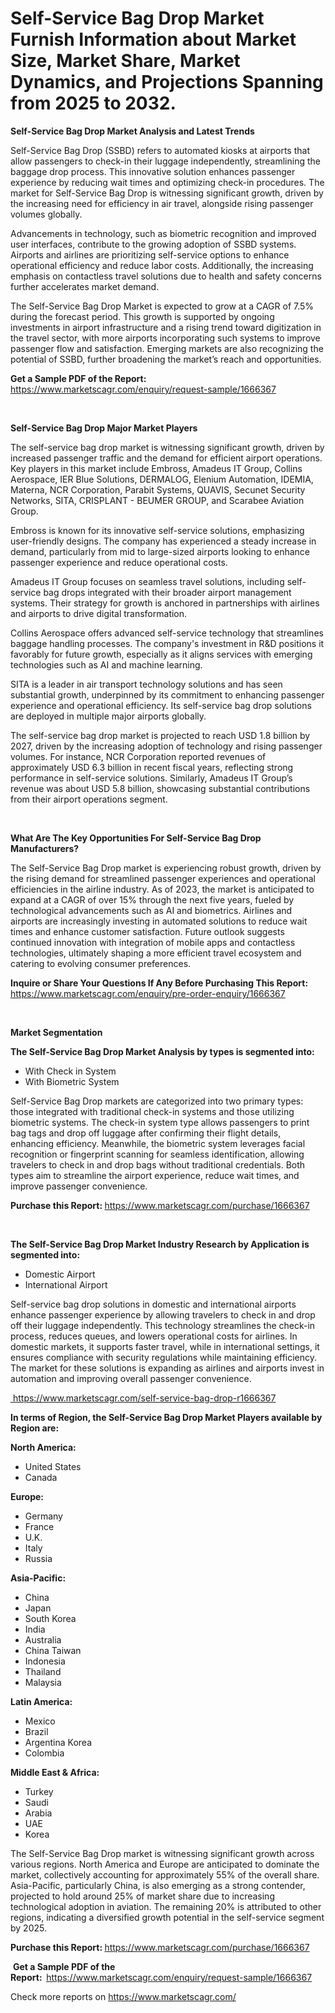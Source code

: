 <p><h1>Self-Service Bag Drop Market Furnish Information about Market Size, Market Share, Market Dynamics, and Projections Spanning from 2025 to 2032.</h1></p><p><strong>Self-Service Bag Drop Market Analysis and Latest Trends</strong></p>
<p><p>Self-Service Bag Drop (SSBD) refers to automated kiosks at airports that allow passengers to check-in their luggage independently, streamlining the baggage drop process. This innovative solution enhances passenger experience by reducing wait times and optimizing check-in procedures. The market for Self-Service Bag Drop is witnessing significant growth, driven by the increasing need for efficiency in air travel, alongside rising passenger volumes globally.</p><p>Advancements in technology, such as biometric recognition and improved user interfaces, contribute to the growing adoption of SSBD systems. Airports and airlines are prioritizing self-service options to enhance operational efficiency and reduce labor costs. Additionally, the increasing emphasis on contactless travel solutions due to health and safety concerns further accelerates market demand.</p><p>The Self-Service Bag Drop Market is expected to grow at a CAGR of 7.5% during the forecast period. This growth is supported by ongoing investments in airport infrastructure and a rising trend toward digitization in the travel sector, with more airports incorporating such systems to improve passenger flow and satisfaction. Emerging markets are also recognizing the potential of SSBD, further broadening the market’s reach and opportunities.</p></p>
<p><strong>Get a Sample PDF of the Report:&nbsp;</strong> <a href="https://www.marketscagr.com/enquiry/request-sample/1666367?utm_campaign=2938&utm_medium=2&utm_source=Github&utm_content=ia&utm_term=11042025&utm_id=self-service-bag-drop">https://www.marketscagr.com/enquiry/request-sample/1666367</a></p>
<p>&nbsp;</p>
<p><strong>Self-Service Bag Drop Major Market Players</strong></p>
<p><p>The self-service bag drop market is witnessing significant growth, driven by increased passenger traffic and the demand for efficient airport operations. Key players in this market include Embross, Amadeus IT Group, Collins Aerospace, IER Blue Solutions, DERMALOG, Elenium Automation, IDEMIA, Materna, NCR Corporation, Parabit Systems, QUAVIS, Secunet Security Networks, SITA, CRISPLANT - BEUMER GROUP, and Scarabee Aviation Group.</p><p>Embross is known for its innovative self-service solutions, emphasizing user-friendly designs. The company has experienced a steady increase in demand, particularly from mid to large-sized airports looking to enhance passenger experience and reduce operational costs.</p><p>Amadeus IT Group focuses on seamless travel solutions, including self-service bag drops integrated with their broader airport management systems. Their strategy for growth is anchored in partnerships with airlines and airports to drive digital transformation.</p><p>Collins Aerospace offers advanced self-service technology that streamlines baggage handling processes. The company's investment in R&D positions it favorably for future growth, especially as it aligns services with emerging technologies such as AI and machine learning.</p><p>SITA is a leader in air transport technology solutions and has seen substantial growth, underpinned by its commitment to enhancing passenger experience and operational efficiency. Its self-service bag drop solutions are deployed in multiple major airports globally.</p><p>The self-service bag drop market is projected to reach USD 1.8 billion by 2027, driven by the increasing adoption of technology and rising passenger volumes. For instance, NCR Corporation reported revenues of approximately USD 6.3 billion in recent fiscal years, reflecting strong performance in self-service solutions. Similarly, Amadeus IT Group’s revenue was about USD 5.8 billion, showcasing substantial contributions from their airport operations segment.</p></p>
<p>&nbsp;</p>
<p><strong>What Are The Key Opportunities For Self-Service Bag Drop Manufacturers?</strong></p>
<p><p>The Self-Service Bag Drop market is experiencing robust growth, driven by the rising demand for streamlined passenger experiences and operational efficiencies in the airline industry. As of 2023, the market is anticipated to expand at a CAGR of over 15% through the next five years, fueled by technological advancements such as AI and biometrics. Airlines and airports are increasingly investing in automated solutions to reduce wait times and enhance customer satisfaction. Future outlook suggests continued innovation with integration of mobile apps and contactless technologies, ultimately shaping a more efficient travel ecosystem and catering to evolving consumer preferences.</p></p>
<p><strong>Inquire or Share Your Questions If Any Before Purchasing This Report:</strong> <a href="https://www.marketscagr.com/enquiry/pre-order-enquiry/1666367?utm_campaign=2938&utm_medium=2&utm_source=Github&utm_content=ia&utm_term=11042025&utm_id=self-service-bag-drop">https://www.marketscagr.com/enquiry/pre-order-enquiry/1666367</a></p>
<p>&nbsp;</p>
<p><strong>Market Segmentation</strong></p>
<p><strong>The Self-Service Bag Drop Market Analysis by types is segmented into:</strong></p>
<p><ul><li>With Check in System</li><li>With Biometric System</li></ul></p>
<p><p>Self-Service Bag Drop markets are categorized into two primary types: those integrated with traditional check-in systems and those utilizing biometric systems. The check-in system type allows passengers to print bag tags and drop off luggage after confirming their flight details, enhancing efficiency. Meanwhile, the biometric system leverages facial recognition or fingerprint scanning for seamless identification, allowing travelers to check in and drop bags without traditional credentials. Both types aim to streamline the airport experience, reduce wait times, and improve passenger convenience.</p></p>
<p><strong>Purchase this Report:&nbsp;</strong><a href="https://www.marketscagr.com/purchase/1666367?utm_campaign=2938&utm_medium=2&utm_source=Github&utm_content=ia&utm_term=11042025&utm_id=self-service-bag-drop">https://www.marketscagr.com/purchase/1666367</a></p>
<p>&nbsp;</p>
<p><strong>The Self-Service Bag Drop Market Industry Research by Application is segmented into:</strong></p>
<p><ul><li>Domestic Airport</li><li>International Airport</li></ul></p>
<p><p>Self-service bag drop solutions in domestic and international airports enhance passenger experience by allowing travelers to check in and drop off their luggage independently. This technology streamlines the check-in process, reduces queues, and lowers operational costs for airlines. In domestic markets, it supports faster travel, while in international settings, it ensures compliance with security regulations while maintaining efficiency. The market for these solutions is expanding as airlines and airports invest in automation and improving overall passenger convenience.</p></p>
<p><a href="https://www.marketscagr.com/self-service-bag-drop-r1666367?utm_campaign=2938&utm_medium=2&utm_source=Github&utm_content=ia&utm_term=11042025&utm_id=self-service-bag-drop">&nbsp;https://www.marketscagr.com/self-service-bag-drop-r1666367</a></p>
<p><strong>In terms of Region, the Self-Service Bag Drop Market Players available by Region are:</strong></p>
<p>
    <p> <strong> North America: </strong>
        <ul>
            <li>United States</li>
            <li>Canada</li>
        </ul>
        </p> 
    <p> <strong> Europe: </strong>
        <ul>
            <li>Germany</li>
            <li>France</li>
            <li>U.K.</li>
            <li>Italy</li>
            <li>Russia</li>
        </ul>
        </p> 
    <p> <strong> Asia-Pacific: </strong>
        <ul>
            <li>China</li>
            <li>Japan</li>
            <li>South Korea</li>
            <li>India</li>
            <li>Australia</li>
            <li>China Taiwan</li>
            <li>Indonesia</li>
            <li>Thailand</li>
            <li>Malaysia</li>
        </ul>
        </p> 
    <p> <strong> Latin America: </strong>
        <ul>
            <li>Mexico</li>
            <li>Brazil</li>
            <li>Argentina Korea</li>
            <li>Colombia</li>
        </ul>
        </p> 
    <p> <strong> Middle East & Africa: </strong>
        <ul>
            <li>Turkey</li>
            <li>Saudi</li>
            <li>Arabia</li>
            <li>UAE</li>
            <li>Korea</li>
        </ul>
    </p>
    </p>
<p><p>The Self-Service Bag Drop market is witnessing significant growth across various regions. North America and Europe are anticipated to dominate the market, collectively accounting for approximately 55% of the overall share. Asia-Pacific, particularly China, is also emerging as a strong contender, projected to hold around 25% of market share due to increasing technological adoption in aviation. The remaining 20% is attributed to other regions, indicating a diversified growth potential in the self-service segment by 2025.</p></p>
<p><strong>Purchase this Report: </strong><a href="https://www.marketscagr.com/purchase/1666367?utm_campaign=2938&utm_medium=2&utm_source=Github&utm_content=ia&utm_term=11042025&utm_id=self-service-bag-drop">https://www.marketscagr.com/purchase/1666367</a></p>
<p>&nbsp;<strong>Get a Sample PDF of the Report:&nbsp;&nbsp;</strong><a href="https://www.marketscagr.com/enquiry/request-sample/1666367?utm_campaign=2938&utm_medium=2&utm_source=Github&utm_content=ia&utm_term=11042025&utm_id=self-service-bag-drop">https://www.marketscagr.com/enquiry/request-sample/1666367</a></p>
<p><strong></strong></p>
<p>Check more reports on <a href="https://www.marketscagr.com/?utm_campaign=2938&utm_medium=2&utm_source=Github&utm_content=ia&utm_term=11042025&utm_id=self-service-bag-drop">https://www.marketscagr.com/</a></p>